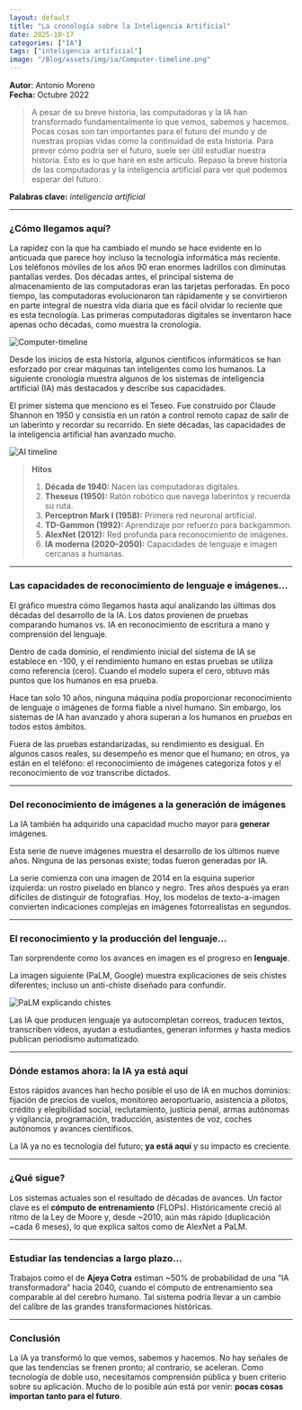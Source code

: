 ```yaml
---
layout: default
title: "La cronología sobre la Inteligencia Artificial"
date: 2025-10-17
categories: ["IA"]
tags: ["inteligencia artificial"]
image: "/Blog/assets/img/ia/Computer-timeline.png"
---
```


**Autor**: Antonio Moreno  
**Fecha:** Octubre 2022

> A pesar de su breve historia, las computadoras y la IA han transformado fundamentalmente lo que vemos, sabemos y hacemos. Pocas cosas son tan importantes para el futuro del mundo y de nuestras propias vidas como la continuidad de esta historia. Para prever cómo podría ser el futuro, suele ser útil estudiar nuestra historia. Esto es lo que haré en este artículo. Repaso la breve historia de las computadoras y la inteligencia artificial para ver qué podemos esperar del futuro.

**Palabras clave:** *inteligencia artificial*

---

### ¿Cómo llegamos aquí?

La rapidez con la que ha cambiado el mundo se hace evidente en lo anticuada que parece hoy incluso la tecnología informática más reciente. Los teléfonos móviles de los años 90 eran enormes ladrillos con diminutas pantallas verdes. Dos décadas antes, el principal sistema de almacenamiento de las computadoras eran las tarjetas perforadas. En poco tiempo, las computadoras evolucionaron tan rápidamente y se convirtieron en parte integral de nuestra vida diaria que es fácil olvidar lo reciente que es esta tecnología. Las primeras computadoras digitales se inventaron hace apenas ocho décadas, como muestra la cronología.

![Computer-timeline](/Blog/assets/img/ia/Computer-timeline.png)

Desde los inicios de esta historia, algunos científicos informáticos se han esforzado por crear máquinas tan inteligentes como los humanos. La siguiente cronología muestra algunos de los sistemas de inteligencia artificial (IA) más destacados y describe sus capacidades.

El primer sistema que menciono es el Teseo. Fue construido por Claude Shannon en 1950 y consistía en un ratón a control remoto capaz de salir de un laberinto y recordar su recorrido. En siete décadas, las capacidades de la inteligencia artificial han avanzado mucho.

![AI timeline](/Blog/assets/img/ia/ai-timeline%20(1).png)

> **Hitos**
> 1. **Década de 1940:** Nacen las computadoras digitales.  
> 2. **Theseus (1950):** Ratón robótico que navega laberintos y recuerda su ruta.  
> 3. **Perceptron Mark I (1958):** Primera red neuronal artificial.  
> 4. **TD-Gammon (1992):** Aprendizaje por refuerzo para backgammon.  
> 5. **AlexNet (2012):** Red profunda para reconocimiento de imágenes.  
> 6. **IA moderna (2020–2050):** Capacidades de lenguaje e imagen cercanas a humanas.

---

### **Las capacidades de reconocimiento de lenguaje e imágenes…**

El gráfico muestra cómo llegamos hasta aquí analizando las últimas dos décadas del desarrollo de la IA. Los datos provienen de pruebas comparando humanos vs. IA en reconocimiento de escritura a mano y comprensión del lenguaje.

Dentro de cada dominio, el rendimiento inicial del sistema de IA se establece en -100, y el rendimiento humano en estas pruebas se utiliza como referencia (cero). Cuando el modelo supera el cero, obtuvo más puntos que los humanos en esa prueba.

Hace tan solo 10 años, ninguna máquina podía proporcionar reconocimiento de lenguaje o imágenes de forma fiable a nivel humano. Sin embargo, los sistemas de IA han avanzado y ahora superan a los humanos en *pruebas* en todos estos ámbitos.

Fuera de las pruebas estandarizadas, su rendimiento es desigual. En algunos casos reales, su desempeño es menor que el humano; en otros, ya están en el teléfono: el reconocimiento de imágenes categoriza fotos y el reconocimiento de voz transcribe dictados.

---

### **Del reconocimiento de imágenes a la generación de imágenes**

La IA también ha adquirido una capacidad mucho mayor para **generar** imágenes.

Esta serie de nueve imágenes muestra el desarrollo de los últimos nueve años. Ninguna de las personas existe; todas fueron generadas por IA.

La serie comienza con una imagen de 2014 en la esquina superior izquierda: un rostro pixelado en blanco y negro. Tres años después ya eran difíciles de distinguir de fotografías. Hoy, los modelos de texto-a-imagen convierten indicaciones complejas en imágenes fotorrealistas en segundos.

---

### **El reconocimiento y la producción del lenguaje…**

Tan sorprendente como los avances en imagen es el progreso en **lenguaje**.

La imagen siguiente (PaLM, Google) muestra explicaciones de seis chistes diferentes; incluso un anti-chiste diseñado para confundir.

![PaLM explicando chistes](/Blog/assets/img/ia/image%20(2).png)

Las IA que producen lenguaje ya autocompletan correos, traducen textos, transcriben videos, ayudan a estudiantes, generan informes y hasta medios publican periodismo automatizado.

---

### **Dónde estamos ahora: la IA ya está aquí**

Estos rápidos avances han hecho posible el uso de IA en muchos dominios: fijación de precios de vuelos, monitoreo aeroportuario, asistencia a pilotos, crédito y elegibilidad social, reclutamiento, justicia penal, armas autónomas y vigilancia, programación, traducción, asistentes de voz, coches autónomos y avances científicos.

La IA ya no es tecnología del futuro; **ya está aquí** y su impacto es creciente.

---

### **¿Qué sigue?**

Los sistemas actuales son el resultado de décadas de avances. Un factor clave es el **cómputo de entrenamiento** (FLOPs). Históricamente creció al ritmo de la Ley de Moore y, desde ~2010, aún más rápido (duplicación ~cada 6 meses), lo que explica saltos como de AlexNet a PaLM.

---

### **Estudiar las tendencias a largo plazo…**

Trabajos como el de **Ajeya Cotra** estiman ~50% de probabilidad de una “IA transformadora” hacia 2040, cuando el cómputo de entrenamiento sea comparable al del cerebro humano. Tal sistema podría llevar a un cambio del calibre de las grandes transformaciones históricas.

---

### **Conclusión**

La IA ya transformó lo que vemos, sabemos y hacemos. No hay señales de que las tendencias se frenen pronto; al contrario, se aceleran. Como tecnología de doble uso, necesitamos comprensión pública y buen criterio sobre su aplicación. Mucho de lo posible aún está por venir: **pocas cosas importan tanto para el futuro**.
